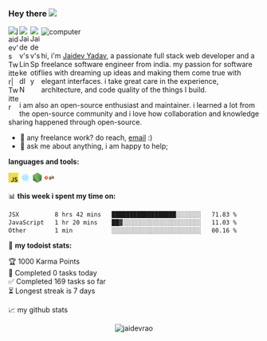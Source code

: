 
### Hey there <img src="https://media.giphy.com/media/hvRJCLFzcasrR4ia7z/giphy.gif" width="25px">
<img align="center" alt="computer" src="https://cdn-images.zety.com/pages/how_to_write_web_developer_resume.jpg?raw=true" width="1200" height="220" />
<a href="https://twitter.com/#">
  <img align="left" alt="jaidev's Twitter| Twitter" width="22px" src="https://raw.githubusercontent.com/peterthehan/peterthehan/master/assets/twitter.svg" />
</a>
<a href="https://www.linkedin.com/in/#">
  <img align="left" alt="Jaidev's LinkedIN" width="22px" src="https://raw.githubusercontent.com/peterthehan/peterthehan/master/assets/linkedin.svg" />
</a>
<a href="https://open.spotify.com/user/e90fe4zsndbm6xoe2t7t8kogf?si=WaLKpwvWTle0btle2qPb6g">
  <img align="left" alt="Jaidev's Spotify" width="22px" src="https://raw.githubusercontent.com/peterthehan/peterthehan/master/assets/spotify.svg" />
</a>
<br>
<!-- https://visitor-badge.glitch.me/badge?page_id=jaidev3/jaidev3
![](https://visitor-badge.glitch.me/badge?page_id=jaidev3/jaidev3)
 <img alt="computer" src="https://visitor-badge.glitch.me/badge?page_id=jaidev3/jaidev3" /> -->
  
<br />

hi, i'm [Jaidev Yadav](#), a passionate full stack web developer and a freelance software engineer from india. my passion for software lies with dreaming up ideas and making them come true with elegant interfaces. i take great care in the experience, architecture, and code quality of the things I build.

i am also an open-source enthusiast and maintainer. i learned a lot from the open-source community and i love how collaboration and knowledge sharing happened through open-source.


 
  
- 💼 any freelance work? do reach, [email](#) :)
- 💬 ask me about anything, i am happy to help;

**languages and tools:**  

<code><img height="20" src="https://raw.githubusercontent.com/github/explore/80688e429a7d4ef2fca1e82350fe8e3517d3494d/topics/javascript/javascript.png"></code>
<code><img height="20" src="https://raw.githubusercontent.com/github/explore/80688e429a7d4ef2fca1e82350fe8e3517d3494d/topics/react/react.png"></code>
<code><img height="20" src="https://raw.githubusercontent.com/github/explore/80688e429a7d4ef2fca1e82350fe8e3517d3494d/topics/nodejs/nodejs.png"></code>
<code><img height="20" src="https://raw.githubusercontent.com/github/explore/80688e429a7d4ef2fca1e82350fe8e3517d3494d/topics/git/git.png"></code>

📊 **this week i spent my time on:**
<!--START_SECTION:waka-->
```text
JSX          8 hrs 42 mins   ██████████████████░░░░░░░   71.83 % 
JavaScript   1 hr 20 mins    ██▓░░░░░░░░░░░░░░░░░░░░░░   11.03 % 
Other        1 min           ░░░░░░░░░░░░░░░░░░░░░░░░░   00.16 % 
```
<!--END_SECTION:waka-->

🚧 **my todoist stats:**
<!-- TODO-IST:START -->
🏆  1000 Karma Points           
🌸  Completed 0 tasks today           
✅  Completed 169 tasks so far           
⏳  Longest streak is 7 days
<!-- TODO-IST:END -->


📈 my github stats

<p align="center"> <img src="https://github-readme-stats.vercel.app/api?username=jaidev3&show_icons=true&theme=gotham" alt="jaidevrao" />

